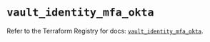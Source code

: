# `vault_identity_mfa_okta`

Refer to the Terraform Registry for docs: [`vault_identity_mfa_okta`](https://registry.terraform.io/providers/hashicorp/vault/5.2.1/docs/resources/identity_mfa_okta).
